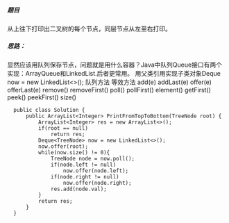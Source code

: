 ##### 题目
  从上往下打印出二叉树的每个节点，同层节点从左至右打印。
  
##### 思路：
  显然应该用队列保存节点，问题就是用什么容器？Java中队列Queue接口有两个实现：ArrayQueue和LinkedList.后者更常用。
  用父类引用实现子类对象Deque<TreeNode> now = new LinkedList<>();
  队列方法       等效方法
add(e)        addLast(e)
offer(e)      offerLast(e)
remove()      removeFirst()
poll()        pollFirst()
element()     getFirst()
peek()        peekFirst()
size()

      public class Solution {
          public ArrayList<Integer> PrintFromTopToBottom(TreeNode root) {
              ArrayList<Integer> res = new ArrayList<>();
              if(root == null)
                  return res;
              Deque<TreeNode> now = new LinkedList<>();
              now.offer(root);
              while(now.size() != 0){
                  TreeNode node = now.poll();
                  if(node.left != null)
                      now.offer(node.left);
                  if(node.right != null)
                      now.offer(node.right);
                  res.add(node.val);
              }
              return res;
          }
      }

